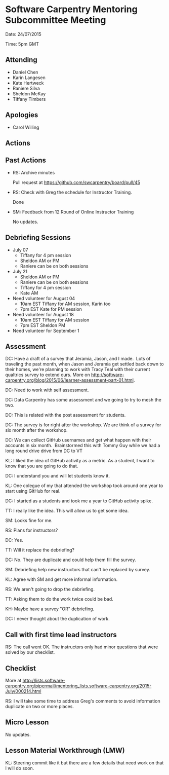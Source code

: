# Software Carpentry Mentoring Subcommittee Meeting

Date: 24/07/2015

Time: 5pm GMT

## Attending

-   Daniel Chen
-   Karin Langesen
-   Kate Hertweck
-   Raniere Silva
-   Sheldon McKay
-   Tiffany Timbers

## Apologies

-   Carol Willing

## Actions


## Past Actions

-   RS: Archive minutes

    Pull request at https://github.com/swcarpentry/board/pull/45
-   RS: Check with Greg the schedule for Instructor Training.

    Done
-   SM: Feedback from 12 Round of Online Instructor Training

    No updates.

## Debriefing Sessions

-   July 07
    -   Tiffany for 4 pm session
    -   Sheldon AM or PM
    -   Raniere can be on both sessions
-   July 21
    -   Sheldon AM or PM
    -   Raniere can be on both sessions
    -   Tiffany for 4 pm session
    -   Kate AM
-   Need volunteer for August 04
    -   10am EST Tiffany for AM session, Karin too
    -   7pm EST Kate for PM session
-   Need volunteer for August 18
    -   10am EST Tiffany for AM session
    -   7pm EST Sheldon PM
-   Need volunteer for September 1

## Assessment

DC: Have a draft of a survey that Jeramia, Jason, and I made.  Lots of traveling the past month, when Jason and Jeramia get settled back down to their homes, we're planning to work with Tracy Teal with their current qualtrics survey to extend ours. More on http://software-carpentry.org/blog/2015/06/learner-assessment-part-01.html.

DC: Need to work with self assessment.

DC: Data Carpentry has some assessment and we going to try to mesh the two.

DC: This is related with the post assessment for students.

DC: The survey is for right after the workshop. We are think of a survey for six month after the workshop.

DC: We can collect GitHub usernames and get what happen with their accounts in six month.  Brainstormed this with Tommy Guy while we had a long round drive drive from DC to VT

KL: I liked the idea of GitHub activity as a metric. As a student, I want to know that you are going to do that.

DC: I understand you and will let students know it.

KL: One colegue of my that attended the workshop took around one year to start using GitHub for real.

DC: I started as a students and took me a year to GitHub activity spike.

TT: I really like the idea. This will allow us to get some idea.

SM: Looks fine for me.

RS: Plans for instructors?

DC: Yes.

TT: Will it replace the debriefing?

DC: No. They are duplicate and could help them fill the survey.

SM: Debriefing help new instructors that can't be replaced by survey.

KL: Agree with SM and get more informal information.

RS: We aren't going to drop the debriefing.

TT: Asking them to do the work twice could be bad.

KH: Maybe have a survey "OR" debriefing.

DC: I never thought about the duplication of work.

## Call with first time lead instructors

RS: The call went OK. The instructors only had minor questions that were solved by our checklist.

## Checklist

More at http://lists.software-carpentry.org/pipermail/mentoring_lists.software-carpentry.org/2015-July/000214.html

RS: I will take some time to address Greg's comments to avoid information duplicate on two or more places.

## Micro Lesson

No updates.

## Lesson Material Workthrough (LMW)

KL: Steering commit like it but there are a few details that need work on that I will do soon.
